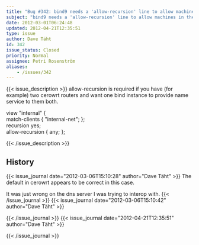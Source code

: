 ```yaml
---
title: "Bug #342: bind9 needs a 'allow-recursion' line to allow machines in the acl but not on a directly attached net, to work"
subject: "bind9 needs a 'allow-recursion' line to allow machines in the acl but not on a directly attached net, to work"
date: 2012-03-01T06:24:48
updated: 2012-04-21T12:35:51
type: issue
author: Dave Täht
id: 342
issue_status: Closed
priority: Normal
assignee: Petri Rosenström
aliases:
    - /issues/342
---
```


{{< issue_description >}}
allow-recursion is required if you have (for example) two cerowrt
routers and want one bind instance to provide name service to them both.

view "internal" {\
match-clients { "internal-net"; };\
recursion yes;\
allow-recursion { any; };


{{< /issue_description >}}

## History
{{< issue_journal date="2012-03-06T15:10:28" author="Dave Täht" >}}
The default in cerowrt appears to be correct in this case.

It was just wrong on the dns server I was trying to interop with.
{{< /issue_journal >}}
{{< issue_journal date="2012-03-06T15:10:42" author="Dave Täht" >}}

{{< /issue_journal >}}
{{< issue_journal date="2012-04-21T12:35:51" author="Dave Täht" >}}

{{< /issue_journal >}}

